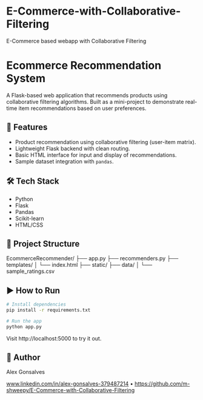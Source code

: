 # E-Commerce-with-Collaborative-Filtering
E-Commerce based webapp with Collaborative Filtering 
# Ecommerce Recommendation System

A Flask-based web application that recommends products using collaborative filtering algorithms. Built as a mini-project to demonstrate real-time item recommendations based on user preferences.

## 🚀 Features
- Product recommendation using collaborative filtering (user-item matrix).
- Lightweight Flask backend with clean routing.
- Basic HTML interface for input and display of recommendations.
- Sample dataset integration with `pandas`.

## 🛠️ Tech Stack
- Python
- Flask
- Pandas
- Scikit-learn
- HTML/CSS

## 📁 Project Structure
EcommerceRecommender/
├── app.py
├── recommenders.py
├── templates/
│ └── index.html
├── static/
├── data/
│ └── sample_ratings.csv


## ▶️ How to Run
```bash
# Install dependencies
pip install -r requirements.txt

# Run the app
python app.py
```
Visit http://localhost:5000 to try it out.


## 📌 Author
Alex Gonsalves

www.linkedin.com/in/alex-gonsalves-379487214 • https://github.com/m-shweepy/E-Commerce-with-Collaborative-Filtering


